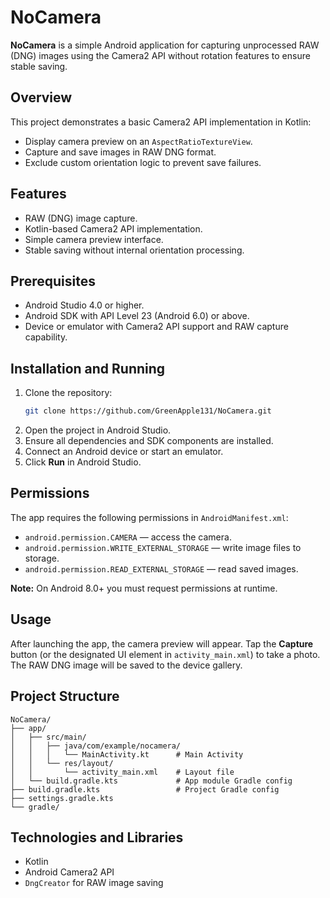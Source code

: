 # NoCamera

**NoCamera** is a simple Android application for capturing unprocessed RAW (DNG) images using the Camera2 API without rotation features to ensure stable saving.

## Overview

This project demonstrates a basic Camera2 API implementation in Kotlin:
- Display camera preview on an `AspectRatioTextureView`.
- Capture and save images in RAW DNG format.
- Exclude custom orientation logic to prevent save failures.

## Features

- RAW (DNG) image capture.
- Kotlin-based Camera2 API implementation.
- Simple camera preview interface.
- Stable saving without internal orientation processing.

## Prerequisites

- Android Studio 4.0 or higher.
- Android SDK with API Level 23 (Android 6.0) or above.
- Device or emulator with Camera2 API support and RAW capture capability.

## Installation and Running

1. Clone the repository:
   ```bash
   git clone https://github.com/GreenApple131/NoCamera.git
   ```
2. Open the project in Android Studio.
3. Ensure all dependencies and SDK components are installed.
4. Connect an Android device or start an emulator.
5. Click **Run** in Android Studio.

## Permissions

The app requires the following permissions in `AndroidManifest.xml`:

- `android.permission.CAMERA` — access the camera.
- `android.permission.WRITE_EXTERNAL_STORAGE` — write image files to storage.
- `android.permission.READ_EXTERNAL_STORAGE` — read saved images.

**Note:** On Android 8.0+ you must request permissions at runtime.

## Usage

After launching the app, the camera preview will appear. Tap the **Capture** button (or the designated UI element in `activity_main.xml`) to take a photo. The RAW DNG image will be saved to the device gallery.

## Project Structure

```
NoCamera/
├── app/
│   ├── src/main/
│   │   ├── java/com/example/nocamera/
│   │   │   └── MainActivity.kt      # Main Activity
│   │   └── res/layout/
│   │       └── activity_main.xml    # Layout file
│   └── build.gradle.kts             # App module Gradle config
├── build.gradle.kts                 # Project Gradle config
├── settings.gradle.kts
└── gradle/
```

## Technologies and Libraries

- Kotlin
- Android Camera2 API
- `DngCreator` for RAW image saving
